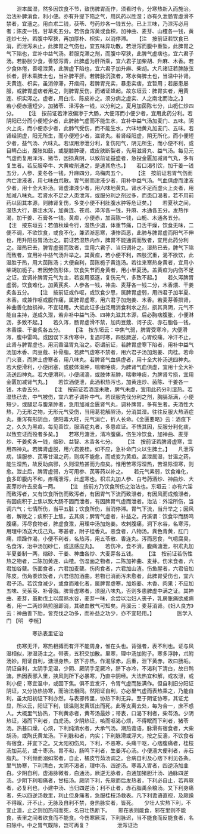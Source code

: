 <!-- { "loadSidebar": true } -->
　　泄本属湿，然多因饮食不节，致伤脾胃而作，须看时令，分寒热新入而施治。治法补脾消食，利小便。亦有升提下陷之气，用风药以胜湿；亦有久泄肠胃虚滑不禁者，宜濇之。用白朮二钱，茯苓、芍药炒各一钱五分。已上三味，乃泄泻必用者；陈皮一钱，甘草炙五分。若伤食泻黄或食积，加神曲、麦芽、山楂各一钱，黄连炒七分。若腹中窄狭，再加厚朴、枳实，以消停滞。　　【注　按前证若饮食已消，而泄泻未止，此脾胃之气伤也，宜五味异功散。若泄泻而腹中重坠，此脾胃之气下陷也，宜补中益气汤。若服克滞之剂，而腹中窄狭，此脾气虚痞也，宜六君子汤。若胁胀少食，善怒泻青，此脾虚为肝所乘，宜六君子加柴胡、升麻、木香。若少食体倦，善噫泄黄，此脾虚下陷也，宜六君子加升麻、柴胡。大凡诸证若脾脉弦长者，肝木乘脾土也，当补脾平肝。若脾脉沉弦者，寒水侮脾土也，当温中补肾。夫黄连、枳实，虽消停滞，开痞闷，若脾胃充实，暴患实痞，宜暂用；若屡患屡服，或脾胃虚痞者用之，则脾胃反伤，而诸证蜂起。故东垣云：脾胃实者，用黄连、枳实泻之。虚者，用白朮、陈皮补之。须分病之虚实、人之南北而治之。】　　若小便赤濇短少，加猪苓、泽泻各一钱，以分利之。夏月加茵陈七分，山栀仁炒四分。　　 【注　按前证若津液偏渗于大肠，大便泻而小便少者，宜用此药分利。若阴阳已分而小便短少者，此脾肺气虚而不能生水，宜补中益气汤加麦门、五味。阴火上炎，而小便赤少者，此肺气受伤，而不能生水，六味地黄丸加麦门、五味。若肾经阴虚，阳无所生，而小便短少者，滋肾丸。若肾经阳虚，阴无所化，而小便短少者，益气汤、六味丸。若误用渗泄分利，复伤阳气，阴无所生，而小便不利，或目睛凸出，腹胀如鼓，或腿膝肿硬，或皮肤断裂者，先用滋肾丸、益气汤。每见元气虚而复用泽泻、猪苓，因损真阴，以致前证益盛者，急投金匮加减肾气丸，多有复生者。若反服牵牛、大黄峻剂通之，是速其危也。】　　若口渴引饮，加干姜一钱五分，人参、麦冬各一钱，升麻四分，乌梅肉五个。　　 【注　按前证若胃气伤而内亡津液者，用七味白朮散。胃气弱而津液少者，用补中益气汤。气血俱虚而津液少者，用十全大补汤。肾虚津液少者，用六味地黄丸。肾水不足而虚火上炎者，用加减八味丸。若肾水不足之人患泄泻，或服分利之剂过多，而患口渴者，若不用前药以固其本源，则肺肾复伤，多变小便不利肚腹水肿等危证矣。】　　若夏秋之间，湿热大行，暴注水泻，加黄连、苍朮、泽泻各一钱，升麻、木通各五分。发热作渴，加干姜、石膏各一钱。黄疸，小便赤，加茵陈一钱，山栀、木通各五分。　　 【注　按东垣云：若值秋燥令行，湿热少退，体重节痛，口舌干燥，饮食无味，二便不调，不欲饮食，或食不化，兼洒淅恶寒，凄惨面恶，此肺与脾胃虚而阳气不伸也，用升阳益胃汤治之。前证若湿热内作，脾胃不能通调而致者，宜用此药分利之。湿热已去，脾胃虚弱而致者，宜用六君子、当归调补之。湿热已去，脾气下陷而致者，宜用补中益气汤升举之。其黄疸，若小便不利，四肢沉重，渴不欲饮，此湿胜于热，用大茵陈汤；大便自利，茵陈栀子黄连汤。若往来寒热身黄者，宜用小柴胡加栀子。若因劳伤形体，饮食失节而身黄者，用小半夏汤。盖黄疸为内伤不足之证，宜调补脾胃元气为主，若妄用驱逐，复伤元气，多致不起。】　　若久泻脾胃虚弱，饮食难化，加黄芪炙、人参各一钱，神曲、麦芽各一钱二分，木香煨、干姜炙各五分。　　【注　按前证或作呕，或饮食少思，属脾胃虚弱，用四君子加半夏、木香。或兼作呕或腹作痛，属脾胃虚寒，用六君子加炮姜、木香。若麦芽善损肾，神曲善化胎损神，不宜轻用。大抵此证多由泛用消食利水之剂，损其真阴，元气不能自主持，遂成久泄，若非补中益气汤、四神丸滋其本源，后必胸痞腹胀，小便淋沥，多致不起。】　　若久泻，肠胃虚滑不禁，加肉豆蔻、诃子皮、赤石脂各一钱，木香煨、干姜炙各五分。　　 【注　按东垣云：中焦气弱，脾胃受寒冷，大便滑泻，腹中雷鸣。或因误下末传寒中，复遇时寒，四肢厥逆，心胃绞痛，冷汗不止，此肾与脾胃虚也，用沉香温胃丸治之。窃谓前证，若脾胃虚寒下陷者，用补中益气汤加木香、肉豆蔻、补骨脂。若脾气虚寒不禁者，用六君子汤加炮姜、肉桂。若命门火衰，而脾土虚寒者，用八味丸。若脾肾气血俱虚者，用十全大补汤送四神丸。若大便滑利，小便闭塞，或肢体渐肿，喘嗽唾痰，为脾肾气血俱虚，宜用十全大补汤送四神丸。若大便滑利，小便闭濇，或肢体渐肿，喘嗽唾痰，为脾肾亏损，宜用金匮加减肾气丸。】　　若饮酒便泄，此酒积热泻也，加黄连炒、茵陈、干姜各一钱，木香五分。　　 【注　按前证若酒湿未散，脾气未虚，宜用此药分利湿热。若湿热已去，中气被伤，宜六君子调补中气。若误服克伐分利之剂，胸膈渐满，小便短少，或腿足与腹渐肿者，急用加减金匮肾气丸，调补脾胃，多有生者。夫酒性大热，乃无形之物，无形元气受伤，当用葛花解酲汤，分消其湿。往往反服大热酒症丸，重泻有形阴血，使阳毒大旺，元气消亡，折人长命。《金匮要略》云：酒疸下之，久久为黑疸。每见善饮，服酒症丸者，多患疸证。不悟其因，反服分利化痰，以致变证而殁者多矣。】　　若寒月溏泄，清冷腹痛，伤生冷饮食，加神曲、麦芽炒、干姜炙各一钱，缩砂、益智、木香各七分。　　 【注　按前证若脾肾虚寒，宜用四神丸。若脾肾虚脱，用六君姜桂。如不应，急补命门火以生脾土。】　　凡泄泻病，误服参、芪等甘温之药，则病不能愈，而或变为黄疸。盖泄属湿，甘温之药，能生湿热，故反助病邪，久则湿热甚而为疸矣。惟用苦寒泻湿热，苦温除湿寒，则愈。泄止后，脾胃虚弱，方可用参、芪等药以补之。　　若元气素弱，饮食难化，食多即腹内不和，疼痛泄泻，此虚寒也。枳朮丸加人参、白芍药酒炒、神曲炒、大麦芽炒杵去皮各一两。　　 【注　按前方乃饮食所伤之治法也。东垣云：亦有六淫而致泻者，又有饮食所伤而致泻者，有因胃气下流而致泄者，有因风而成飧泄者，有因痰积于上焦以致大肠不固而泄者，有因脾胃气虚而泄者。治法：外淫所伤，当调六气；七情所伤，当平五脏；饮食所伤，当消停滞。胃气下流，当升举之；因风者，解散之；痰积于上焦，去其痰；脾胃气虚者，补益之。丹溪谓：饮食毕而肠鸣腹痛，泻尽食物者，脾虚食泄，用理中汤加炮姜。攻刺腹痛，洞下水谷，名寒泻，用理中汤送大戊己丸。寒甚者，附子桂香丸。恶食者，八物汤。粪色青黄，肛门痛，烦躁作渴，小便不利者，名热泻，用五苓散、香连丸。泻而恶食，气噫腐臭，名食泻，治中汤加砂仁，或送感应丸】。　　若伤冷，食不消，腹痛溏泄，枳朮丸加半夏姜制一两，缩砂、干姜、神曲各炒、大麦芽各五钱。　　 【注　按前证若伤性热之物者，二陈加黄连、山楂。伤湿面之物者，二陈加神曲、麦芽。伤米食者，六君加谷糵。伤面食者，六君加麦糵。伤肉食者，六君加山渣。伤鱼腥者，六君倍加陈皮。伤角黍炊饭者，六君倍加酒曲。若物已消而泻未愈者，此脾胃受伤也，宜六君子汤。若饮食减少，或食而难化者，属脾胃虚寒，加炮姜、木香、肉果；不应加五味、吴茱萸、补骨脂。脾肾虚寒者，须服八味丸，否则多患脾虚中满之证。其神曲、麦芽，虽助戊土以腐熟水谷，麦芽一味，余尝以治妇人丧子，乳房胀痛欲成痈者，用一二两炒熟煎服即消，其破血散气可知矣。丹溪云：麦芽消肾。《妇人良方》云：神曲善下胎，皆克伐之功多，而补益之功少，亦不宜轻用。】
　　　　医学入门 【明　李梴】

　　　　　寒热表里证治

　　伤寒无汗，寒热相搏而有汗不能周身，惟在头也。背强者，表不利也。证与风湿相似，渗湿汤主之。带表，五积交加散。里寒，理中汤加附子。寒多浮肿，朮附汤妙。阳证自利，溏泄身热，脐下亦热，作渴尿赤，后重，泄下黄赤，故曰肠垢。阴证自利，太阴手足温，少阴、厥阴手足厥冷，脐下亦冷，不渴利下清白，故曰鸭溏。热因表邪入里，挟风则所下必暴寒，乃直中阴经。大法热宜和解，或攻泄，或利小便；寒宜温中，或固下焦。俱不宜发汗，令胃气虚而胀满作。但自利旧分阳证阴证，又分协热协寒，而治法相同。然阳证自利，亦必里气虚而表热乘之，乃能自利，虽太阳初证下利亦然，与表邪传里，协热下利无异。至于阴证协寒，其证尤显，所以云，阳证下利，误温则发黄斑出而死。此等支离去处，每为合一，庶不惑人。大概里气协热，下利黄赤者，黄芩汤最妙；带表，口渴下利者，柴苓汤。少阴热证，渴而下利者，白虎汤。少阴热证，咳而呕渴心烦，不得眠而下利者，猪苓汤。热甚口燥，心烦，下利纯清水者，大承气汤。潮热谵语，脉滑有宿食者，大柴胡汤，或陶氏黄龙汤。下利脉和者，内实；下利脉滑或浮大，按之反濇，不饮食者有宿食，并宜下之。又太阳初伤风，下利，不恶寒，头痛干呕，心痞腹痛者，桂枝汤加芫花，或十枣汤。胃不和，肠鸣下利者，生姜泻心汤。小便濇大便利者，赤石脂丸。下利频而溺如常者，自止，橘皮竹茹汤调之。合病自利及心痞下利见各条。　　里气协寒，下利清白，太阴不渴者，理中汤、四逆汤。寒毒入胃者，四逆汤加韭白。少阴自利，虚渴脉微者，白通汤。厥逆无脉者，白通加猪胆汁汤、通脉四逆汤。少阴下利咽痛者，甘桔汤。厥阴下利，先厥而后发热者，下利必自止，若再厥者，必复利也，小建中汤、当归四逆汤；利不止者，赤石脂禹余粮汤。又下利身痛者，先以四逆汤救里，利止但身痛者，急服桂枝汤救表。凡下利谵语直视，及厥躁不得眠，汗不止，无脉及自利不禁，身热脉实者，皆死。　　少壮人实热下利，不宜止濇，止之则加热闷而死，名曰壮热断下。　　邪在表则能食，邪在里则不能食，表里之间者欲食而不能食。今伤寒厥深，下利脉迟，当不能食而反能食者，名曰除中。中之胃气既除，岂可再复？
　　　　　泄泻证治

